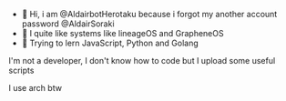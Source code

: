 - 👋 Hi, i am @AldairbotHerotaku because i forgot my another account password @AldairSoraki
- 👀 I quite like systems like lineageOS and GrapheneOS
- 🌱 Trying to lern JavaScript, Python and Golang

I'm not a developer, I don't know how to code but I upload some useful scripts

I use arch btw
